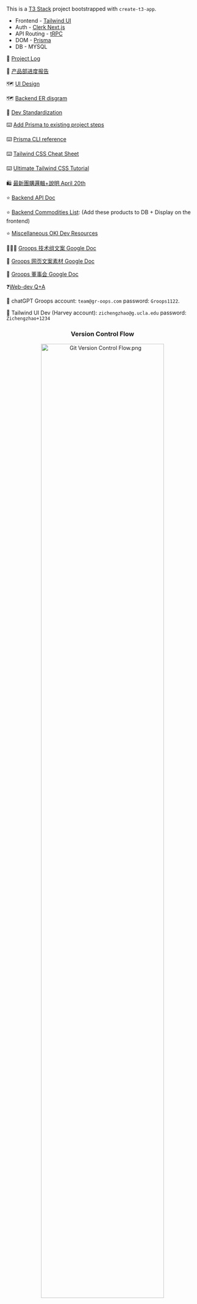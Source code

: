 
This is a [T3 Stack](https://create.t3.gg/) project bootstrapped with `create-t3-app`.

* Frontend - [Tailwind UI](https://tailwindui.com/components)
* Auth - [Clerk Next.js](https://clerk.com/docs/nextjs/get-started-with-nextjs)
* API Routing - [tRPC](https://trpc.io/docs/)
* DOM - [Prisma](https://www.prisma.io/docs)
* DB - MYSQL

📆 [Project Log](https://github.com/orgs/GroopsWebDev/projects/2)

📆 [产品部进度报告](https://docs.google.com/document/d/1Pc2bk3EGPR1z4tmkcqf-JRUmAp8r97iaMK5ahye9GRY/edit)

🗺️ [UI Design](https://www.figma.com/file/CBk2Ut3511bv54BuOUbmAw/Groops-User-Flow?type=whiteboard&node-id=0-1&t=tHJRPMVvh2iEtrlh-0)

🗺️ [Backend ER disgram](https://lucid.app/lucidchart/a938cde6-3b28-4ff7-8886-640e5ae5233d/edit?shared=true&page=0_0&invitationId=inv_d276e011-6fb4-429e-814f-4be425b53329#)

📝 [Dev Standardization](https://uwoca-my.sharepoint.com/:p:/g/personal/czhan672_uwo_ca/EVUIgLS4TY1AvOaXxFb3wLoBhI0iKf6BFOLQuVjPHSnwjQ?e=VdJRwa)

⌨️ [Add Prisma to existing project steps](https://www.prisma.io/docs/getting-started/setup-prisma/add-to-existing-project/relational-databases-typescript-postgresql)

⌨️ [Prisma CLI reference](https://www.prisma.io/docs/reference/api-reference/command-reference#db-pull)

⌨️ [Tailwind CSS Cheat Sheet](https://nerdcave.com/tailwind-cheat-sheet)

⌨️ [Ultimate Tailwind CSS Tutorial](https://www.youtube.com/watch?v=pfaSUYaSgRo)

🛍️ [最新團購邏輯+說明 April 20th](https://docs.google.com/document/d/1_vmmMtdhGWJg9gy_RMMCRAJhYQAxJYdPyOAUc_hiSMk/edit#heading=h.bypzj6sb1uvj)

⭐️ [Backend API Doc](https://docs.google.com/document/d/1o7Gv-NRj29BsmfoKJ8SqpvkHme7VCQwIIcMiVAp1nW4/edit?usp=sharing)

⭐️ [Backend Commodities List](https://uwoca-my.sharepoint.com/:x:/g/personal/czhan672_uwo_ca/EbgkCuTfktNItYqdIJKolooBwYDQbcUHkj8rqhmVrJK8vw?e=x0cUj4): (Add these products to DB + Display on the frontend)

⭐️ [Miscellaneous OKI Dev Resources](https://uwoca-my.sharepoint.com/:w:/g/personal/czhan672_uwo_ca/ERWT4wNFbClPrRtoF49y3eUBeVWG58FtnWjCzUfrirjA8Q?e=JQpzj2)

🧑🏻‍💻 [Groops 技术组文案 Google Doc](https://drive.google.com/drive/folders/1WMX8lih_z8u6f5l4JqASJsooj5A1BmVc)

📑 [Groops 网页文案素材 Google Doc](https://drive.google.com/drive/folders/1P12ub1fNfw6AiWATmXrmP9MWOvJXKDdl)

🧰 [Groops 董事会 Google Doc](https://drive.google.com/drive/folders/1xEKxPaBMwIzt-sqtS7GUNSB6pYQxiqd2)

❓[Web-dev Q+A](https://docs.google.com/document/d/1xbTEm59amO6YChKOCzaQmR2yuxGz1lV-g4aclH5apiY/edit?usp=sharing)

🔑 chatGPT Groops account: `team@gr-oops.com` password: `Groops1122`.

🔑 Tailwind UI Dev (Harvey account): `zichengzhao@g.ucla.edu` password: `Zichengzhao+1234`


<div align="center">
  <h3>Version Control Flow</h3>
  <img alt= "Git Version Control Flow.png" src="https://github.com/GroopsWebDev/Groops-Ecommerce-Website/blob/old-dev/README_Img/Git%20Version%20Control%20Flow.png" width="80%"/>
</div>
<p align="center"><i>~Before changing your code:</i></p>
<p align="center">Git pull <b>Derick</b> (make sure your branch is consistent with the <b>Derick</b> branch)</p>
<p align="center">Coding…</p>
<p align="center"><i>~After changing your code:</i></p>
<p align="center">Git push (push your code to your branch - > PR to the <b>Derick</b> branch)</p>
<p align="center">Derick resolves any merge conflicts/bugs -> PR <b>Dev</b> branch -> Henry+Linus peer review</p>

<div align="center">
  <h3>Folder Structure + File Naming Convention</h3>
  <img alt= "Git Version Control Flow.png" src="https://github.com/GroopsWebDev/Groops-Ecommerce-Website/blob/old-dev/README_Img/naming%20convention.png" width="100%"/>
</div>

<div align="center">
  <h3>Agile Devops</h3>
  <img alt= "Git Version Control Flow.png" src="https://github.com/GroopsWebDev/Groops-Ecommerce-Website/blob/old-dev/README_Img/agile_devops.png" width="100%"/>
</div>

<div align="center">
  <h3>Scrum Framework</h3>
  <img alt= "Git Version Control Flow.png" src="https://github.com/GroopsWebDev/Groops-Ecommerce-Website/blob/old-dev/README_Img/scrum_framework.png" width="100%"/>
</div>

## Getting Started
Clone down this repository. You will need `node.js` and `git` installed globally on your machine.

🚨 Read the First Steps of the [T3 Stack setup](https://create.t3.gg/en/usage/first-steps)

1. Clone the repository
```yaml
https://github.com/GroopsWebDev/Groops-Ecommerce-Website.git
```

2. Add `.env` file to the root directory and configure the credentials in that file

```yaml
cp .env.example .env
```

3. NPM Install
```yaml
npm install
```

4. Run `npx prisma db pull` from the root directory 
(The db pull command connects to your database and adds Prisma models to your Prisma schema that reflect the current database schema.)
```yaml
npx prisma db pull
```
<div align="center">
  <img alt= "Prisma DB pull.png" src="https://github.com/GroopsWebDev/Groops-Ecommerce-Website/blob/Derick/README_Img/prisma%20db%20pull.png" width="80%"/>
</div>
<div align="center">
  <img alt= "Prisma DB pull.png" src="https://github.com/GroopsWebDev/Groops-Ecommerce-Website/blob/Derick/README_Img/Change%20the%20database%20schema.png" width="80%"/>
</div>


Run `npx prisma studio` to access the GUI to view and edit data in your database
```yaml
npx prisma studio
```

5. View the app locally
```yaml
npm run dev
```

6. Follow T3 Frist Steps for further configurations
```yaml
https://create.t3.gg/en/usage/first-steps
```

## Front End SVG Embedment:

(Adobe XD account is reuqired to use Adobe XD App. ‼️ Only 2 devices are allowed to use one account simultaneously ‼️)

🔑 Adobe XD Account Username: 
```yaml
cartiern@okimart.com
```
Adobe XD Account Password: 
```yaml
Lkh123456
```

👁️ Groops XD Design File Online (missing special fonts): 

```yaml
https://js.design/f/tG6OLu?p=Ug3WOcDXLK
```

## What's next? How do I make an app with this?

We try to keep this project as simple as possible, so you can start with just the scaffolding we set up for you, and add additional things later when they become necessary.

If you are not familiar with the different technologies used in this project, please refer to the respective docs. If you still are in the wind, please join our [Discord](https://t3.gg/discord) and ask for help.

- [Next.js](https://nextjs.org)
- [NextAuth.js](https://next-auth.js.org)
- [Prisma](https://prisma.io)
- [Tailwind CSS](https://tailwindcss.com)
- [tRPC](https://trpc.io)

## Learn More

To learn more about the [T3 Stack](https://create.t3.gg/), take a look at the following resources:

- [Documentation](https://create.t3.gg/)
- [Learn the T3 Stack](https://create.t3.gg/en/faq#what-learning-resources-are-currently-available) — Check out these awesome tutorials

You can check out the [create-t3-app GitHub repository](https://github.com/t3-oss/create-t3-app) — your feedback and contributions are welcome!

## How do I deploy this?

Follow our deployment guides for [Vercel](https://create.t3.gg/en/deployment/vercel) and [Docker](https://create.t3.gg/en/deployment/docker) for more information.



Shopping Cart item storage methods:
https://www.pc6.com/infoview/Article_29864.html

To add new product information to database(Release 1.0)
type 'npx prisma studio' in terminal to open localhost port
the port contains basic UI.

